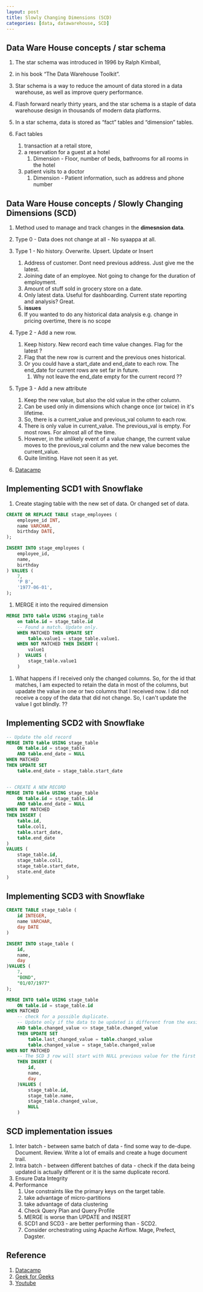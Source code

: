 ```yaml
---
layout: post
title: Slowly Changing Dimensions (SCD)
categories: [data, datawarehouse, SCD] 
---
```



## Data Ware House concepts / star schema 

1. The star schema was introduced in 1996 by Ralph Kimball, 
1. in his book “The Data Warehouse Toolkit”. 
1. Star schema is a way to reduce the amount of data stored in a data warehouse, as well as improve query performance. 
1. Flash forward nearly thirty years, and the star schema is a staple of data warehouse design in thousands of modern data platforms.

1. In a star schema, data is stored as “fact” tables and “dimension” tables. 
1. Fact tables 
    1. transaction at a retail store, 
    1. a reservation for a guest at a hotel
        1. Dimension - Floor, number of beds, bathrooms for all rooms in the hotel 
    1. patient visits to a doctor
        1. Dimension - Patient information, such as address and phone number



## Data Ware House concepts / Slowly Changing Dimensions (SCD) 

1. Method used to manage and track changes in the **dimesnsion data**. 

1. Type 0 - Data does not change at all - No syaappa at all. 
1. Type 1 - No history. Overwrite. Upsert. Update or Insert
    1. Address of customer. Dont need previous address. Just give me the latest. 
    1. Joining date of an employee. Not going to change for the duration of employment. 
    1. Amount of stuff sold in grocery store on a date. 
    1. Only latest data. Useful for dashboarding. Current state reporting and analysis? Great. 
    1. **issues** 
    1. If you wanted to do any historical data analysis e.g. change in pricing overtime, there is no scope 

1. Type 2 - Add a new row. 
    1. Keep history. New record each time value changes. Flag for the latest ? 
    1. Flag that the new row is current and the previous ones historical. 
    1. Or you could have a start_date and end_date to each row. The end_date for current rows are set far in future. 
        1. Why not leave the end_date empty for the current record ?? 

1. Type 3 - Add a new attribute 
    1. Keep the new value, but also the old value in the other column. 
    1. Can be used only in dimensions which change once (or twice) in it's lifetime. 
    1. So, there is a current_value and previous_val column to each row. 
    1. There is only value in current_value. The previous_val is empty. For most rows. For almost all of the time. 
    1. However, in the unlikely event of a value change, the current value moves to the previous_val column and the new value becomes the current_value. 
    1. Quite limiting. Have not seen it as yet. 

1. [Datacamp](https://app.datacamp.com/learn/tutorials/mastering-slowly-changing-dimensions-scd)

## Implementing SCD1 with Snowflake 

1. Create staging table with the new set of data. Or changed set of data. 

```SQL 
CREATE OR REPLACE TABLE stage_employees (
	employee_id INT,
	name VARCHAR,
	birthday DATE,
);

INSERT INTO stage_employees (
	employee_id,
	name,
	birthday
) VALUES (
	7,
	'P B',
	'1977-06-01',
);
```

1. MERGE it into the required dimension 

``` SQL
MERGE INTO table USING staging_table 
    on table.id = stage_table.id 
    -- Found a match. Update only. 
    WHEN MATCHED THEN UPDATE SET 
        table.value1 = stage_table.value1. 
    WHEN NOT MATCHED THEN INSERT ( 
        value1
    )  VALUES (
        stage_table.value1 
    )
```

1. What happens if I received only the changed columns. So, for the id that matches, I am expected to retain the data in most of the columns, but upadate the value in one or two columns that I received now. I did not receive a copy of the data that did not change. So, I can't update the value I got blindly. ?? 

## Implementing SCD2 with Snowflake 

``` SQL 
-- Update the old record 
MERGE INTO table USING stage_table 
    ON table.id = stage_table
    AND table.end_date = NULL 
WHEN MATCHED 
THEN UPDATE SET 
    table.end_date = stage_table.start_date 


-- CREATE A NEW RECORD 
MERGE INTO table USING stage_table 
    ON table.id = stage_table.id 
    AND table.end_date = NULL 
WHEN NOT MATCHED 
THEN INSERT (
    table.id, 
    table.col1, 
    table.start_date, 
    table.end_date 
)
VALUES (
    stage_table.id, 
    stage_table.col1, 
    stage_table.start_date, 
    state.end_date
)

```

## Implementing SCD3 with Snowflake 

```SQL 
CREATE TABLE stage_table (
    id INTEGER, 
    name VARCHAR, 
    day DATE 
)

INSERT INTO stage_table (
    id, 
    name, 
    day
)VALUES (
    7, 
    "BOND", 
    "01/07/1977"
); 

MERGE INTO table USING stage_table 
    ON table.id = stage_table.id 
WHEN MATCHED 
    -- check for a possible duplicate. 
    -- Update only if the data to be updated is different from the exsiting one 
    AND table.changed_value <> stage_table.changed_value
    THEN UPDATE SET 
        table.last_changed_value = table.changed_value 
        table.changed_value = stage_table.changed_value
WHEN NOT MATCHED
    -- The SCD 3 row will start with NULL previous value for the first time. 
    THEN INSERT (
        id, 
        name, 
        day
    )VALUES (        
        stage_table.id, 
        stage_table.name, 
        stage_table.changed_value, 
        NULL
    )

```

## SCD implementation issues
1. Inter batch - between same batch of data - find some way to de-dupe. Document. Review. Write a lot of emails and create a huge document trail. 
1. Intra batch - between different batches of data - check if the data being updated is actually different or it is the same duplicate record. 
1. Ensure Data Integrity 
1. Performance 
    1. Use constraints like the primary keys on the target table. 
    1. take advantage of micro-partitions 
    1. take advantage of data clustering 
    1. Check Query Plan and Query Profile 
    1. MERGE is worse than UPDATE and INSERT 
    1. SCD1 and SCD3 - are better performing than - SCD2. 
    1. Consider orchestrating using Apache Airflow. Mage, Prefect, Dagster. 



## Reference
1. [Datacamp](https://app.datacamp.com/learn/tutorials/mastering-slowly-changing-dimensions-scd)
1. [Geek for Geeks](https://www.geeksforgeeks.org/slowly-changing-dimensions/)
1. [Youtube](https://www.youtube.com/watch?v=-XjPvozl-So)



